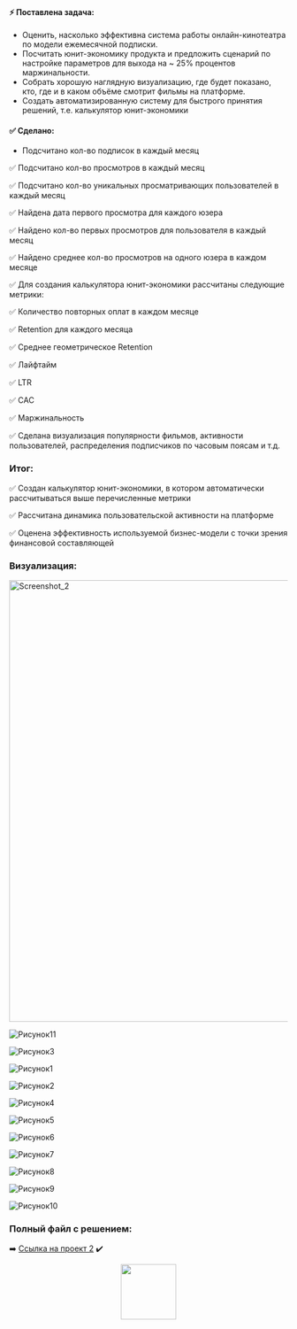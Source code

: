 #### :zap: Поставлена задача:	
- Оценить, насколько эффективна система работы онлайн-кинотеатра по модели ежемесячной подписки.
-	Посчитать юнит-экономику продукта и предложить сценарий по настройке параметров для выхода на ~ 25% процентов маржинальности.
- Собрать хорошую наглядную визуализацию, где будет показано, кто, где и в каком объёме смотрит фильмы на платформе. 
-	Создать автоматизированную систему для быстрого принятия решений, т.е. калькулятор юнит-экономики

#### :white_check_mark: Сделано:

- Подсчитано кол-во подписок в каждый месяц

:white_check_mark: Подсчитано кол-во просмотров в каждый месяц

:white_check_mark: Подсчитано кол-во уникальных просматривающих пользователей в каждый месяц

:white_check_mark: Найдена дата первого просмотра для каждого юзера

:white_check_mark: Найдено кол-во первых просмотров для пользователя в каждый месяц

:white_check_mark: Найдено среднее кол-во просмотров на одного юзера в каждом месяце

:white_check_mark: Для создания калькулятора юнит-экономики рассчитаны следующие метрики:	

:white_check_mark: Количество повторных оплат в каждом месяце		

:white_check_mark: Retention для каждого месяца	

:white_check_mark: Среднее геометрическое Retention		

:white_check_mark: Лайфтайм	

:white_check_mark: LTR	

:white_check_mark: CAC		

:white_check_mark: Маржинальность

:white_check_mark: Сделана визуализация популярности фильмов, активности пользователей, распределения подписчиков по часовым поясам и т.д.

### Итог:	

:white_check_mark: Создан калькулятор юнит-экономики, в котором автоматически рассчитываться выше перечисленные метрики

:white_check_mark: Рассчитана динамика пользовательской активности на платформе

:white_check_mark: Оценена эффективность используемой бизнес-модели с точки зрения финансовой составляющей

### Визуализация:

<img width="798" alt="Screenshot_2" src="https://github.com/Ulyana-Navros/Project-2/assets/139130975/8dca3599-e789-4df6-8523-e976993ec251">

![Рисунок11](https://github.com/Ulyana-Navros/Project-2/assets/139130975/45337be5-52e4-4403-b6bf-e0483d4453f5)

![Рисунок3](https://github.com/Ulyana-Navros/Project-2/assets/139130975/a7c14bfa-d832-4ca9-9f3a-5238c0127d9a)

![Рисунок1](https://github.com/Ulyana-Navros/Project-2/assets/139130975/9c62c093-58a8-4dfa-98a0-79e167cd919e)

![Рисунок2](https://github.com/Ulyana-Navros/Project-2/assets/139130975/78ac922a-c7a9-427f-81ac-e0a3aeccdc83)

![Рисунок4](https://github.com/Ulyana-Navros/Project-2/assets/139130975/5ed00ab2-e098-4001-aa3b-e3a914f0984c)

![Рисунок5](https://github.com/Ulyana-Navros/Project-2/assets/139130975/e1f1446d-e426-452b-9aa9-c778b3e56b6d)

![Рисунок6](https://github.com/Ulyana-Navros/Project-2/assets/139130975/6963b0f2-b829-420a-8d9e-e326be0615ba)

![Рисунок7](https://github.com/Ulyana-Navros/Project-2/assets/139130975/c4a4ef1a-4e20-4648-80f8-c1439eabb1f1)

![Рисунок8](https://github.com/Ulyana-Navros/Project-2/assets/139130975/3acbac8e-e2ba-43f8-b3e8-b07f100878a4)

![Рисунок9](https://github.com/Ulyana-Navros/Project-2/assets/139130975/929e448b-ea78-47d9-8fa4-462d1b83126f)

![Рисунок10](https://github.com/Ulyana-Navros/Project-2/assets/139130975/a879e5ce-9319-454b-b8dc-212202377b0f)


### Полный файл с решением:

:arrow_right: <a href="https://docs.google.com/spreadsheets/d/1FLmhx4RPJHXm-tiKdBz-anav2UyhkC9j/edit?usp=sharing&ouid=115750602470518827631&rtpof=true&sd=true">Ссылка на проект 2</a>
:heavy_check_mark:

<div id="header" align="center">
  <img src="https://media.giphy.com/media/M9gbBd9nbDrOTu1Mqx/giphy.gif" width="100"/>
</div>
